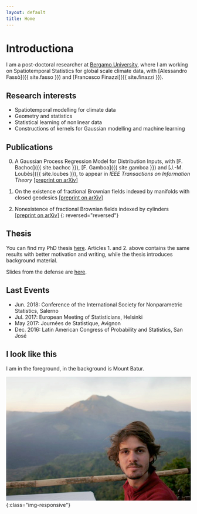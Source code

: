 ```yaml
---
layout: default
title: Home
---
```


# Introductiona

I am a post-doctoral researcher at [Bergamo University](https://en.unibg.it/), where I am working on Spatiotemporal Statistics for global scale climate data, with [Alessandro Fassò]({{ site.fasso }}) and [Francesco Finazzi]({{ site.finazzi }}).

## Research interests

* Spatiotemporal modelling for climate data
* Geometry and statistics
* Statistical learning of nonlinear data
* Constructions of kernels for Gaussian modelling and machine learning

## Publications

0. A Gaussian Process Regression Model for Distribution Inputs, with [F. Bachoc]({{ site.bachoc }}), [F. Gamboa]({{ site.gamboa }}) and [J.-M. Loubès]({{ site.loubes }}), to appear in _IEEE Transactions on Information Theory_ [[preprint on arXiv]](https://arxiv.org/pdf/1701.09055.pdf)

0. On the existence of fractional Brownian fields indexed by manifolds with closed geodesics [[preprint on arXiv]](https://arxiv.org/pdf/1612.05984.pdf)

0. Nonexistence of fractional Brownian fields indexed by cylinders [[preprint on arXiv]](https://arxiv.org/pdf/1612.05983.pdf)
{: reversed="reversed"}

## Thesis

You can find my PhD thesis [here](http://thesesups.ups-tlse.fr/3658/). Articles 1. and 2. above contains the same results with better motivation and writing, while the thesis introduces background material.

Slides from the defense are [here](/assets/pdf/slides_Venet_PhD2016.pdf).

## Last Events

- Jun. 2018: Conference of the International Society for Nonparametric Statistics, Salerno
- Jul. 2017: European Meeting of Statisticians, Helsinki
- May 2017: Journées de Statistique, Avignon
- Dec. 2016: Latin American Congress of Probability and Statistics, San José

## I look like this

I am in the foreground, in the background is Mount Batur.

![I look like that](/assets/pictures/me.jpg){:class="img-responsive"}

